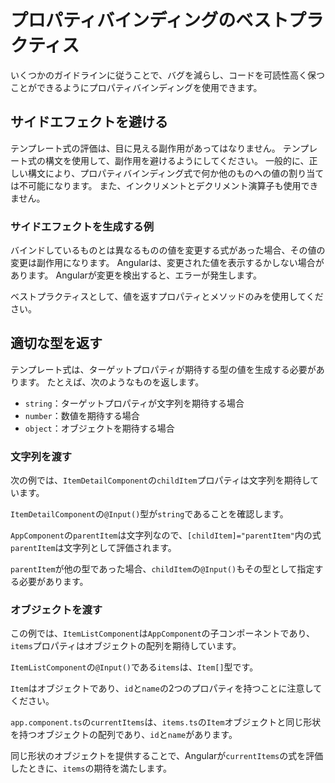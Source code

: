 # プロパティバインディングのベストプラクティス

いくつかのガイドラインに従うことで、バグを減らし、コードを可読性高く保つことができるようにプロパティバインディングを使用できます。

## サイドエフェクトを避ける

テンプレート式の評価は、目に見える副作用があってはなりません。
テンプレート式の構文を使用して、副作用を避けるようにしてください。
一般的に、正しい構文により、プロパティバインディング式で何か他のものへの値の割り当ては不可能になります。
また、インクリメントとデクリメント演算子も使用できません。

### サイドエフェクトを生成する例

バインドしているものとは異なるものの値を変更する式があった場合、その値の変更は副作用になります。
Angularは、変更された値を表示するかしない場合があります。
Angularが変更を検出すると、エラーが発生します。

ベストプラクティスとして、値を返すプロパティとメソッドのみを使用してください。

## 適切な型を返す

テンプレート式は、ターゲットプロパティが期待する型の値を生成する必要があります。
たとえば、次のようなものを返します。

* `string`：ターゲットプロパティが文字列を期待する場合
* `number`：数値を期待する場合
* `object`：オブジェクトを期待する場合

### 文字列を渡す

次の例では、`ItemDetailComponent`の`childItem`プロパティは文字列を期待しています。

<docs-code header="src/app/app.component.html" path="adev/src/content/examples/property-binding/src/app/app.component.html" visibleRegion="model-property-binding"/>

`ItemDetailComponent`の`@Input()`型が`string`であることを確認します。

<docs-code header="src/app/item-detail.component.ts (setting the @Input() type)" path="adev/src/content/examples/property-binding/src/app/item-detail.component.ts" visibleRegion="input-type"/>

`AppComponent`の`parentItem`は文字列なので、`[childItem]="parentItem"`内の式`parentItem`は文字列として評価されます。

<docs-code header="src/app/app.component.ts" path="adev/src/content/examples/property-binding/src/app/app.component.ts" visibleRegion="parent-data-type"/>

`parentItem`が他の型であった場合、`childItem`の`@Input()`もその型として指定する必要があります。

### オブジェクトを渡す

この例では、`ItemListComponent`は`AppComponent`の子コンポーネントであり、`items`プロパティはオブジェクトの配列を期待しています。

<docs-code header="src/app/app.component.html" path="adev/src/content/examples/property-binding/src/app/app.component.html" visibleRegion="pass-object"/>

`ItemListComponent`の`@Input()`である`items`は、`Item[]`型です。

<docs-code header="src/app/item-list.component.ts" path="adev/src/content/examples/property-binding/src/app/item-list.component.ts" visibleRegion="item-input"/>

`Item`はオブジェクトであり、`id`と`name`の2つのプロパティを持つことに注意してください。

<docs-code header="src/app/item.ts" path="adev/src/content/examples/property-binding/src/app/item.ts" visibleRegion="item-class"/>

`app.component.ts`の`currentItems`は、`items.ts`の`Item`オブジェクトと同じ形状を持つオブジェクトの配列であり、`id`と`name`があります。

<docs-code header="src/app.component.ts" path="adev/src/content/examples/property-binding/src/app/app.component.ts" visibleRegion="pass-object"/>

同じ形状のオブジェクトを提供することで、Angularが`currentItems`の式を評価したときに、`items`の期待を満たします。
